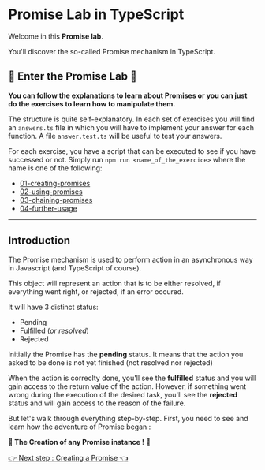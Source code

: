 # Promise Lab in TypeScript

Welcome in this **Promise lab**.

You'll discover the so-called Promise mechanism in TypeScript.

## :test_tube: Enter the Promise Lab :microscope:

**You can follow the explanations to learn about Promises or you can just do the exercises to learn how to manipulate them.**

The structure is quite self-explanatory. In each set of exercises you will find an `answers.ts` file in which you will have to implement your answer for each function. A file `answer.test.ts` will be useful to test your answers.

For each exercise, you have a script that can be executed to see if you have successed or not. Simply run `npm run <name_of_the_exercice>` where the name is one of the following:

- [01-creating-promises](/01-creating-promises/)
- [02-using-promises](/02-using-promises/)
- [03-chaining-promises](/03-chaining-promises/)
- [04-further-usage](/04-further-usage/)

---

## Introduction

The Promise mechanism is used to perform action in an asynchronous way in Javascript (and TypeScript of course).

This object will represent an action that is to be either resolved, if everything went right, or rejected, if an error occured.

It will have 3 distinct status:

- Pending
- Fulfilled (*or resolved*)
- Rejected

Initially the Promise has the **pending** status. It means that the action you asked to be done is not yet finished (not resolved nor rejected)

When the action is correclty done, you'll see the **fulfilled** status and you will gain access to the return value of the action. However, if something went wrong during the execution of the desired task, you'll see the **rejected** status and will gain access to the reason of the failure.

But let's walk through everything step-by-step. First, you need to see and learn how the adventure of Promise began :

**:baby_bottle: The Creation of any Promise instance ! :baby_bottle:**

[:point_right: Next step : Creating a Promise :point_left:](/01-creating-promises/)
